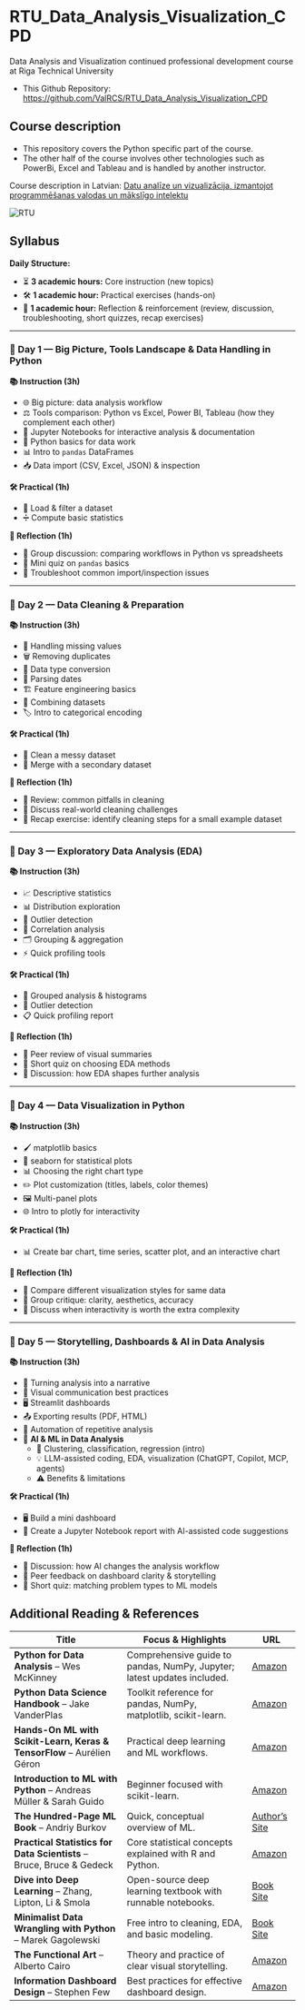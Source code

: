 # RTU_Data_Analysis_Visualization_CPD

Data Analysis and Visualization continued professional development course at Riga Technical University

* This Github Repository: https://github.com/ValRCS/RTU_Data_Analysis_Visualization_CPD

## Course description

* This repository covers the Python specific part of the course. 
* The other half of the course involves other technologies such as PowerBi, Excel and Tableau and is handled by another instructor.

Course description in Latvian: [Datu analīze un vizualizācija, izmantojot programmēšanas valodas un mākslīgo intelektu](https://www.rtu.lv/lv/studijas/talakizglitiba/macibas-ar-projektu-lidzfinansejumu/individualo-macibu-kontu-pieejas-attistiba/datu-analize-un-vizualizacija-izmantojot-programmesanas-valodas-un-maksligo-intelektu)

![RTU](https://www.rtu.lv/images/logo_lv.svg?v=1.1)

## Syllabus

**Daily Structure:**  
- ⏳ **3 academic hours:** Core instruction (new topics)  
- 🛠 **1 academic hour:** Practical exercises (hands-on)  
- 🔄 **1 academic hour:** Reflection & reinforcement (review, discussion, troubleshooting, short quizzes, recap exercises)  

---

### **📅 Day 1 — Big Picture, Tools Landscape & Data Handling in Python**
**📚 Instruction (3h)**  
- 🌐 Big picture: data analysis workflow  
- ⚖️ Tools comparison: Python vs Excel, Power BI, Tableau (how they complement each other)  
- 📓 Jupyter Notebooks for interactive analysis & documentation  
- 🐍 Python basics for data work  
- 📊 Intro to `pandas` DataFrames  
- 📥 Data import (CSV, Excel, JSON) & inspection  

**🛠 Practical (1h)**  
- 📂 Load & filter a dataset  
- ➗ Compute basic statistics  

**🔄 Reflection (1h)**  
- 💬 Group discussion: comparing workflows in Python vs spreadsheets  
- 📝 Mini quiz on `pandas` basics  
- 🐞 Troubleshoot common import/inspection issues  

---

### **📅 Day 2 — Data Cleaning & Preparation**
**📚 Instruction (3h)**  
- 🧹 Handling missing values  
- 🗑 Removing duplicates  
- 🔄 Data type conversion  
- 📅 Parsing dates  
- 🏗 Feature engineering basics  
- 🔗 Combining datasets  
- 🏷 Intro to categorical encoding  

**🛠 Practical (1h)**  
- 🧽 Clean a messy dataset  
- 🔀 Merge with a secondary dataset  

**🔄 Reflection (1h)**  
- 🧐 Review: common pitfalls in cleaning  
- 💬 Discuss real-world cleaning challenges  
- 📝 Recap exercise: identify cleaning steps for a small example dataset  

---

### **📅 Day 3 — Exploratory Data Analysis (EDA)**
**📚 Instruction (3h)**  
- 📈 Descriptive statistics  
- 📊 Distribution exploration  
- 🚨 Outlier detection  
- 🔗 Correlation analysis  
- 🗂 Grouping & aggregation  
- ⚡ Quick profiling tools  

**🛠 Practical (1h)**  
- 📂 Grouped analysis & histograms  
- 🚨 Outlier detection  
- 📋 Quick profiling report  

**🔄 Reflection (1h)**  
- 👥 Peer review of visual summaries  
- 📝 Short quiz on choosing EDA methods  
- 💬 Discussion: how EDA shapes further analysis  

---

### **📅 Day 4 — Data Visualization in Python**
**📚 Instruction (3h)**  
- 🖌 matplotlib basics  
- 🎨 seaborn for statistical plots  
- 📊 Choosing the right chart type  
- ✏️ Plot customization (titles, labels, color themes)  
- 🖼 Multi-panel plots  
- 🌐 Intro to plotly for interactivity  

**🛠 Practical (1h)**  
- 📊 Create bar chart, time series, scatter plot, and an interactive chart  

**🔄 Reflection (1h)**  
- 🧐 Compare different visualization styles for same data  
- 👥 Group critique: clarity, aesthetics, accuracy  
- 💬 Discuss when interactivity is worth the extra complexity  

---

### **📅 Day 5 — Storytelling, Dashboards & AI in Data Analysis**
**📚 Instruction (3h)**  
- 📖 Turning analysis into a narrative  
- 🎯 Visual communication best practices  
- 🖥 Streamlit dashboards  
- 📤 Exporting results (PDF, HTML)  
- 🔁 Automation of repetitive analysis  
- 🤖 **AI & ML in Data Analysis**
  - 📌 Clustering, classification, regression (intro)  
  - 💡 LLM-assisted coding, EDA, visualization (ChatGPT, Copilot, MCP, agents)  
  - ⚠️ Benefits & limitations  

**🛠 Practical (1h)**  
- 🖥 Build a mini dashboard  
- 🤝 Create a Jupyter Notebook report with AI-assisted code suggestions  

**🔄 Reflection (1h)**  
- 💬 Discussion: how AI changes the analysis workflow  
- 👥 Peer feedback on dashboard clarity & storytelling  
- 📝 Short quiz: matching problem types to ML models

## Additional Reading & References

| Title | Focus & Highlights | URL |
|-------|--------------------|-----|
| **Python for Data Analysis** – Wes McKinney | Comprehensive guide to pandas, NumPy, Jupyter; latest updates included. | [Amazon](https://www.amazon.com/dp/109810403X) |
| **Python Data Science Handbook** – Jake VanderPlas | Toolkit reference for pandas, NumPy, matplotlib, scikit-learn. | [Amazon](https://www.amazon.com/dp/1491912057) |
| **Hands-On ML with Scikit-Learn, Keras & TensorFlow** – Aurélien Géron | Practical deep learning and ML workflows. | [Amazon](https://www.amazon.com/dp/1098125975) |
| **Introduction to ML with Python** – Andreas Müller & Sarah Guido | Beginner focused with scikit-learn. | [Amazon](https://www.amazon.com/dp/1449369413) |
| **The Hundred-Page ML Book** – Andriy Burkov | Quick, conceptual overview of ML. | [Author’s Site](http://themlbook.com/) |
| **Practical Statistics for Data Scientists** – Bruce, Bruce & Gedeck | Core statistical concepts explained with R and Python. | [Amazon](https://www.amazon.com/dp/149207294X) |
| **Dive into Deep Learning** – Zhang, Lipton, Li & Smola | Open-source deep learning textbook with runnable notebooks. | [Book Site](https://d2l.ai/) |
| **Minimalist Data Wrangling with Python** – Marek Gagolewski | Free intro to cleaning, EDA, and basic modeling. | [Book Site](https://datawranglingpy.gagolewski.com/) |
| **The Functional Art** – Alberto Cairo | Theory and practice of clear visual storytelling. | [Amazon](https://www.amazon.com/dp/0321834739) |
| **Information Dashboard Design** – Stephen Few | Best practices for effective dashboard design. | [Amazon](https://www.amazon.com/dp/1938377001) |

